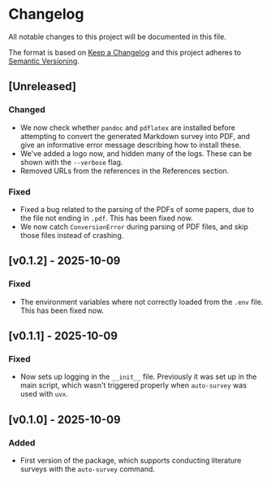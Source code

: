 # Changelog

All notable changes to this project will be documented in this file.

The format is based on [Keep a Changelog](http://keepachangelog.com/en/1.0.0/)
and this project adheres to [Semantic Versioning](http://semver.org/spec/v2.0.0.html).

## [Unreleased]

### Changed

- We now check whether `pandoc` and `pdflatex` are installed before attempting to
  convert the generated Markdown survey into PDF, and give an informative error message
  describing how to install these.
- We've added a logo now, and hidden many of the logs. These can be shown with the
  `--verbose` flag.
- Removed URLs from the references in the References section.

### Fixed

- Fixed a bug related to the parsing of the PDFs of some papers, due to the file not
  ending in `.pdf`. This has been fixed now.
- We now catch `ConversionError` during parsing of PDF files, and skip those files
  instead of crashing.

## [v0.1.2] - 2025-10-09

### Fixed

- The environment variables where not correctly loaded from the `.env` file. This has
  been fixed now.

## [v0.1.1] - 2025-10-09

### Fixed

- Now sets up logging in the `__init__` file. Previously it was set up in the main
  script, which wasn't triggered properly when `auto-survey` was used with `uvx`.

## [v0.1.0] - 2025-10-09

### Added

- First version of the package, which supports conducting literature surveys with the
  `auto-survey` command.
